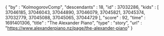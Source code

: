 {
  "by" : "KolmogorovComp",
  "descendants" : 18,
  "id" : 37032286,
  "kids" : [ 37046185, 37046043, 37044890, 37046079, 37045821, 37045374, 37032779, 37045088, 37045065, 37044729 ],
  "score" : 92,
  "time" : 1691401306,
  "title" : "The Alexander Piano",
  "type" : "story",
  "url" : "https://www.alexanderpiano.nz/page/the-alexander-piano"
}
